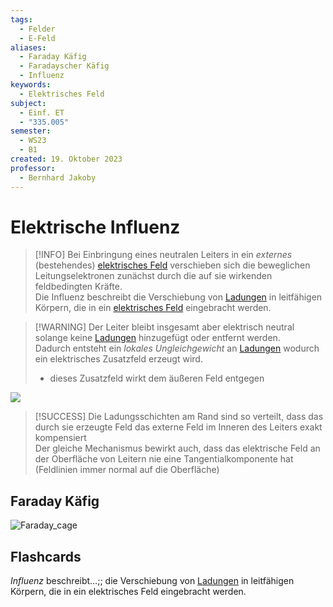 ```yaml
---
tags:
  - Felder
  - E-Feld
aliases:
  - Faraday Käfig
  - Faradayscher Käfig
  - Influenz
keywords:
  - Elektrisches Feld
subject:
  - Einf. ET
  - "335.005"
semester:
  - WS23
  - B1
created: 19. Oktober 2023
professor:
  - Bernhard Jakoby
---
```


# Elektrische Influenz

> [!INFO] Bei Einbringung eines neutralen Leiters in ein *externes* (bestehendes) [elektrisches Feld](../Elektrotechnik/Elektrisches%20Feld.md) verschieben sich die beweglichen Leitungselektronen zunächst durch die auf sie wirkenden feldbedingten Kräfte.  
> Die Influenz beschreibt die Verschiebung von [Ladungen](Statisches%20E-Feld.md) in leitfähigen Körpern, die in ein [elektrisches Feld](Elektrisches%20Feld.md) eingebracht werden.

> [!WARNING] Der Leiter bleibt insgesamt aber elektrisch neutral solange keine [Ladungen](Statisches%20E-Feld.md) hinzugefügt oder entfernt werden.  
> Dadurch entsteht ein *lokales Ungleichgewicht* an [Ladungen](Statisches%20E-Feld.md) wodurch ein elektrisches Zusatzfeld erzeugt wird.
> - dieses Zusatzfeld wirkt dem äußeren Feld entgegen

![](assets/elektrInfluenz.png)

> [!SUCCESS] Die Ladungsschichten am Rand sind so verteilt, dass das durch sie erzeugte Feld das externe Feld im Inneren des Leiters exakt kompensiert  
> Der gleiche Mechanismus bewirkt auch, dass das elektrische Feld an der Oberfläche von Leitern nie eine Tangentialkomponente hat (Feldlinien immer normal auf die Oberfläche)

## Faraday Käfig

![Faraday_cage](assets/Faraday_cage.gif)

## Flashcards

*Influenz* beschreibt…;; die Verschiebung von [Ladungen](Statisches%20E-Feld.md) in leitfähigen Körpern, die in ein elektrisches Feld eingebracht werden.
<!--SR:!2024-03-04,2,210-->